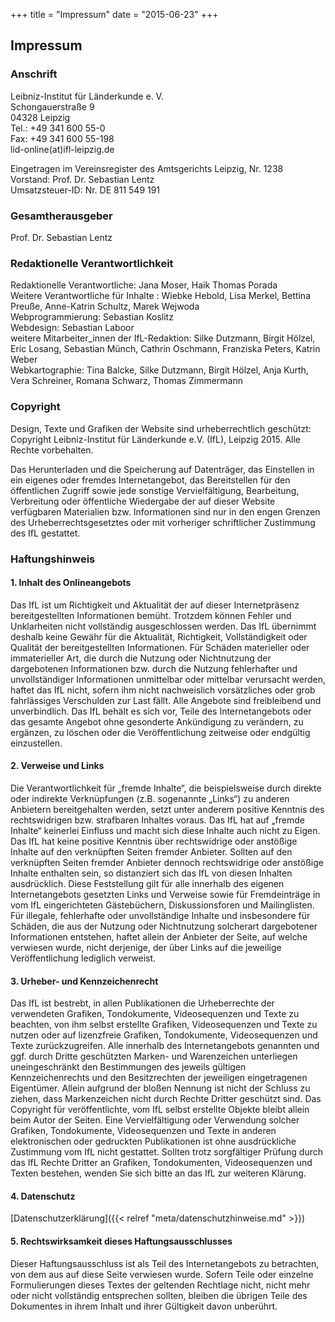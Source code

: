 +++
title = "Impressum"
date = "2015-06-23"
+++

## Impressum

### Anschrift

Leibniz-Institut für Länderkunde e. V.<br/>
Schongauerstraße 9<br/>
04328 Leipzig<br/>
Tel.: +49 341 600 55-0<br/>
Fax: +49 341 600 55-198<br/>
lid-online(at)ifl-leipzig.de<br/>

Eingetragen im Vereinsregister des Amtsgerichts Leipzig, Nr. 1238<br/>
Vorstand: Prof. Dr. Sebastian Lentz<br/>
Umsatzsteuer-ID: Nr. DE 811 549 191<br/>

### Gesamtherausgeber
Prof. Dr. Sebastian Lentz<br/>

### Redaktionelle Verantwortlichkeit
Redaktionelle Verantwortliche: Jana Moser, Haik Thomas Porada<br/>
Weitere Verantwortliche für Inhalte : Wiebke Hebold, Lisa Merkel, Bettina Preuße, Anne-Katrin Schultz, Marek Wejwoda<br/>
Webprogrammierung: Sebastian Koslitz<br/>
Webdesign: Sebastian Laboor<br/>
weitere Mitarbeiter_innen der IfL-Redaktion: Silke Dutzmann, Birgit Hölzel, Eric Losang, Sebastian Münch, Cathrin Oschmann, Franziska Peters, Katrin Weber<br/>
Webkartographie: Tina Balcke, Silke Dutzmann, Birgit Hölzel, Anja Kurth, Vera Schreiner, Romana Schwarz, Thomas Zimmermann

### Copyright

Design, Texte und Grafiken der Website sind urheberrechtlich geschützt:<br/>
Copyright Leibniz-Institut für Länderkunde e.V. (IfL), Leipzig 2015. Alle Rechte vorbehalten.

Das Herunterladen und die Speicherung auf Datenträger, das Einstellen in ein eigenes oder fremdes Internetangebot, das Bereitstellen für den öffentlichen Zugriff sowie jede sonstige Vervielfältigung, Bearbeitung, Verbreitung oder öffentliche Wiedergabe der auf dieser Website verfügbaren Materialien bzw. Informationen sind nur in den engen Grenzen des Urheberrechtsgesetztes oder mit vorheriger schriftlicher Zustimmung des IfL gestattet.

### Haftungshinweis

#### 1. Inhalt des Onlineangebots

Das IfL ist um Richtigkeit und Aktualität der auf dieser Internetpräsenz bereitgestellten Informationen bemüht. Trotzdem können Fehler und Unklarheiten nicht vollständig ausgeschlossen werden. Das IfL übernimmt deshalb keine Gewähr für die Aktualität, Richtigkeit, Vollständigkeit oder Qualität der bereitgestellten Informationen. Für Schäden materieller oder immaterieller Art, die durch die Nutzung oder Nichtnutzung der dargebotenen Informationen bzw. durch die Nutzung fehlerhafter und unvollständiger Informationen unmittelbar oder mittelbar verursacht werden, haftet das IfL nicht, sofern ihm nicht nachweislich vorsätzliches oder grob fahrlässiges Verschulden zur Last fällt. Alle Angebote sind freibleibend und unverbindlich. Das IfL behält es sich vor, Teile des Internetangebots oder das gesamte Angebot ohne gesonderte Ankündigung zu verändern, zu ergänzen, zu löschen oder die Veröffentlichung zeitweise oder endgültig einzustellen.

#### 2. Verweise und Links

Die Verantwortlichkeit für „fremde Inhalte“, die beispielsweise durch direkte oder indirekte Verknüpfungen (z.B. sogenannte „Links“) zu anderen Anbietern bereitgehalten werden, setzt unter anderem positive Kenntnis des rechtswidrigen bzw. strafbaren Inhaltes voraus. Das IfL hat auf „fremde Inhalte“ keinerlei Einfluss und macht sich diese Inhalte auch nicht zu Eigen. Das IfL hat keine positive Kenntnis über rechtswidrige oder anstößige Inhalte auf den verknüpften Seiten fremder Anbieter. Sollten auf den verknüpften Seiten fremder Anbieter dennoch rechtswidrige oder anstößige Inhalte enthalten sein, so distanziert sich das IfL von diesen Inhalten ausdrücklich. Diese Feststellung gilt für alle innerhalb des eigenen Internetangebots gesetzten Links und Verweise sowie für Fremdeinträge in vom IfL eingerichteten Gästebüchern, Diskussionsforen und Mailinglisten. Für illegale, fehlerhafte oder unvollständige Inhalte und insbesondere für Schäden, die aus der Nutzung oder Nichtnutzung solcherart dargebotener Informationen entstehen, haftet allein der Anbieter der Seite, auf welche verwiesen wurde, nicht derjenige, der über Links auf die jeweilige Veröffentlichung lediglich verweist.

#### 3. Urheber- und Kennzeichenrecht

Das IfL ist bestrebt, in allen Publikationen die Urheberrechte der verwendeten Grafiken, Tondokumente, Videosequenzen und Texte zu beachten, von ihm selbst erstellte Grafiken, Videosequenzen und Texte zu nutzen oder auf lizenzfreie Grafiken, Tondokumente, Videosequenzen und Texte zurückzugreifen. Alle innerhalb des Internetangebots genannten und ggf. durch Dritte geschützten Marken- und Warenzeichen unterliegen uneingeschränkt den Bestimmungen des jeweils gültigen Kennzeichenrechts und den Besitzrechten der jeweiligen eingetragenen Eigentümer. Allein aufgrund der bloßen Nennung ist nicht der Schluss zu ziehen, dass Markenzeichen nicht durch Rechte Dritter geschützt sind. Das Copyright für veröffentlichte, vom IfL selbst erstellte Objekte bleibt allein beim Autor der Seiten. Eine Vervielfältigung oder Verwendung solcher Grafiken, Tondokumente, Videosequenzen und Texte in anderen elektronischen oder gedruckten Publikationen ist ohne ausdrückliche Zustimmung vom IfL nicht gestattet. Sollten trotz sorgfältiger Prüfung durch das IfL Rechte Dritter an Grafiken, Tondokumenten, Videosequenzen und Texten bestehen, wenden Sie sich bitte an das IfL zur weiteren Klärung.

#### 4. Datenschutz

[Datenschutzerklärung]({{< relref "meta/datenschutzhinweise.md" >}})

#### 5. Rechtswirksamkeit dieses Haftungsausschlusses

Dieser Haftungsausschluss ist als Teil des Internetangebots zu betrachten, von dem aus auf diese Seite verwiesen wurde. Sofern Teile oder einzelne Formulierungen dieses Textes der geltenden Rechtlage nicht, nicht mehr oder nicht vollständig entsprechen sollten, bleiben die übrigen Teile des Dokumentes in ihrem Inhalt und ihrer Gültigkeit davon unberührt.
